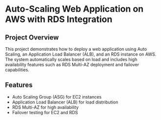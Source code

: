 # Auto-Scaling Web Application on AWS with RDS Integration

## Project Overview
This project demonstrates how to deploy a web application using Auto Scaling, an Application Load Balancer (ALB), and an RDS instance on AWS. The system automatically scales based on load and includes high availability features such as RDS Multi-AZ deployment and failover capabilities.

## Features
- Auto Scaling Group (ASG) for EC2 instances
- Application Load Balancer (ALB) for load distribution
- RDS Multi-AZ for high availability
- Failover testing for EC2 and RDS

